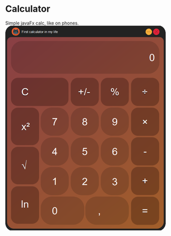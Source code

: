 # Calculator
Simple javaFx calc, like on phones.
![View](https://github.com/MaoSada0/Calculator/blob/master/11.png)
